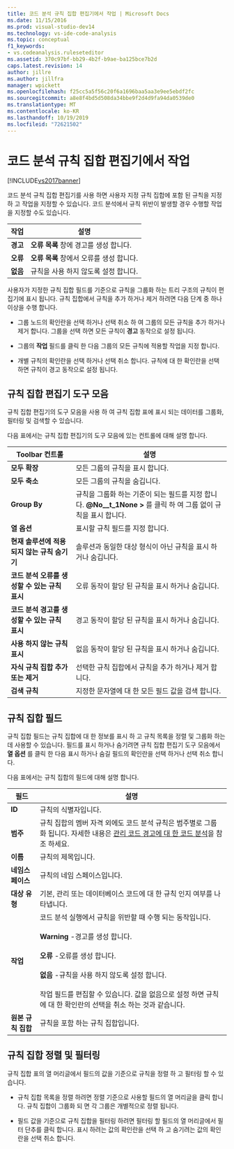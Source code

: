 ```yaml
---
title: 코드 분석 규칙 집합 편집기에서 작업 | Microsoft Docs
ms.date: 11/15/2016
ms.prod: visual-studio-dev14
ms.technology: vs-ide-code-analysis
ms.topic: conceptual
f1_keywords:
- vs.codeanalysis.ruleseteditor
ms.assetid: 370c97bf-bb29-4b2f-b9ae-ba125bce7b2d
caps.latest.revision: 14
author: jillre
ms.author: jillfra
manager: wpickett
ms.openlocfilehash: f25cc5a5f56c20f6a1696baa5aa3e9ee5ebdf2fc
ms.sourcegitcommit: a8e8f4bd5d508da34bbe9f2d4d9fa94da0539de0
ms.translationtype: MT
ms.contentlocale: ko-KR
ms.lasthandoff: 10/19/2019
ms.locfileid: "72621502"
---
```

# <a name="working-in-the-code-analysis-rule-set-editor"></a>코드 분석 규칙 집합 편집기에서 작업
[!INCLUDE[vs2017banner](../includes/vs2017banner.md)]

코드 분석 규칙 집합 편집기를 사용 하면 사용자 지정 규칙 집합에 포함 된 규칙을 지정 하 고 작업을 지정할 수 있습니다. 코드 분석에서 규칙 위반이 발생할 경우 수행할 작업을 지정할 수도 있습니다.

|작업|설명|
|------------|-----------------|
|**경고**|**오류 목록** 창에 경고를 생성 합니다.|
|**오류**|**오류 목록** 창에서 오류를 생성 합니다.|
|**없음**|규칙을 사용 하지 않도록 설정 합니다.|

 사용자가 지정한 규칙 집합 필드를 기준으로 규칙을 그룹화 하는 트리 구조의 규칙이 편집기에 표시 됩니다. 규칙 집합에서 규칙을 추가 하거나 제거 하려면 다음 단계 중 하나 이상을 수행 합니다.

- 그룹 노드의 확인란을 선택 하거나 선택 취소 하 여 그룹의 모든 규칙을 추가 하거나 제거 합니다. 그룹을 선택 하면 모든 규칙이 **경고** 동작으로 설정 됩니다.

- 그룹의 **작업** 필드를 클릭 한 다음 그룹의 모든 규칙에 적용할 작업을 지정 합니다.

- 개별 규칙의 확인란을 선택 하거나 선택 취소 합니다. 규칙에 대 한 확인란을 선택 하면 규칙이 경고 동작으로 설정 됩니다.

## <a name="rule-set-editor-toolbar"></a>규칙 집합 편집기 도구 모음
 규칙 집합 편집기의 도구 모음을 사용 하 여 규칙 집합 표에 표시 되는 데이터를 그룹화, 필터링 및 검색할 수 있습니다.

 다음 표에서는 규칙 집합 편집기의 도구 모음에 있는 컨트롤에 대해 설명 합니다.

|Toolbar 컨트롤|설명|
|---------------------|-----------------|
|**모두 확장**|모든 그룹의 규칙을 표시 합니다.|
|**모두 축소**|모든 그룹의 규칙을 숨깁니다.|
|**Group By**|규칙을 그룹화 하는 기준이 되는 필드를 지정 합니다. **@No__t_1None >** 를 클릭 하 여 그룹 없이 규칙을 표시 합니다.|
|**열 옵션**|표시할 규칙 필드를 지정 합니다.|
|**현재 솔루션에 적용 되지 않는 규칙 숨기기**|솔루션과 동일한 대상 형식이 아닌 규칙을 표시 하거나 숨깁니다.|
|**코드 분석 오류를 생성할 수 있는 규칙 표시**|오류 동작이 할당 된 규칙을 표시 하거나 숨깁니다.|
|**코드 분석 경고를 생성할 수 있는 규칙 표시**|경고 동작이 할당 된 규칙을 표시 하거나 숨깁니다.|
|**사용 하지 않는 규칙 표시**|없음 동작이 할당 된 규칙을 표시 하거나 숨깁니다.|
|**자식 규칙 집합 추가 또는 제거**|선택한 규칙 집합에서 규칙을 추가 하거나 제거 합니다.|
|**검색 규칙**|지정한 문자열에 대 한 모든 필드 값을 검색 합니다.|

## <a name="rule-set-fields"></a>규칙 집합 필드
 규칙 집합 필드는 규칙 집합에 대 한 정보를 표시 하 고 규칙 목록을 정렬 및 그룹화 하는 데 사용할 수 있습니다. 필드를 표시 하거나 숨기려면 규칙 집합 편집기 도구 모음에서 **열 옵션** 를 클릭 한 다음 표시 하거나 숨길 필드의 확인란을 선택 하거나 선택 취소 합니다.

 다음 표에서는 규칙 집합의 필드에 대해 설명 합니다.

|필드|설명|
|-----------|-----------------|
|**ID**|규칙의 식별자입니다.|
|**범주**|규칙 집합의 멤버 자격 외에도 코드 분석 규칙은 범주별로 그룹화 됩니다. 자세한 내용은 [관리 코드 경고에 대 한 코드 분석](../code-quality/code-analysis-for-managed-code-warnings.md)을 참조 하세요.|
|**이름**|규칙의 제목입니다.|
|**네임스페이스**|규칙의 네임 스페이스입니다.|
|**대상 유형**|기본, 관리 또는 데이터베이스 코드에 대 한 규칙 인지 여부를 나타냅니다.|
|**작업**|코드 분석 실행에서 규칙을 위반할 때 수행 되는 동작입니다.<br /><br /> **Warning** -경고를 생성 합니다.<br /><br /> **오류** -오류를 생성 합니다.<br /><br /> **없음** -규칙을 사용 하지 않도록 설정 합니다.<br /><br /> 작업 필드를 편집할 수 있습니다. 값을 없음으로 설정 하면 규칙에 대 한 확인란의 선택을 취소 하는 것과 같습니다.|
|**원본 규칙 집합**|규칙을 포함 하는 규칙 집합입니다.|

## <a name="sorting-and-filtering-rule-sets"></a>규칙 집합 정렬 및 필터링
 규칙 집합 표의 열 머리글에서 필드의 값을 기준으로 규칙을 정렬 하 고 필터링 할 수 있습니다.

- 규칙 집합 목록을 정렬 하려면 정렬 기준으로 사용할 필드의 열 머리글을 클릭 합니다. 규칙 집합이 그룹화 되 면 각 그룹은 개별적으로 정렬 됩니다.

- 필드 값을 기준으로 규칙 집합을 필터링 하려면 필터링 할 필드의 열 머리글에서 필터 단추를 클릭 합니다. 표시 하려는 값의 확인란을 선택 하 고 숨기려는 값의 확인란을 선택 취소 합니다.
